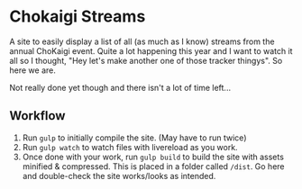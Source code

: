 # Chokaigi Streams

A site to easily display a list of all (as much as I know) streams from the annual ChoKaigi event. Quite a lot happening this year and I want to watch it all so I thought, "Hey let's make another one of those tracker thingys". So here we are.

Not really done yet though and there isn't a lot of time left...

## Workflow

1. Run `gulp` to initially compile the site. (May have to run twice)
2. Run `gulp watch` to watch files with livereload as you work.
3. Once done with your work, run `gulp build` to build the site with assets minified & compressed. This is placed in a folder called `/dist`. Go here and double-check the site works/looks as intended.
